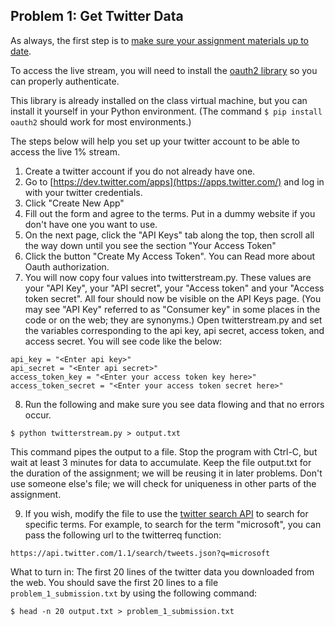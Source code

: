 ## Problem 1: Get Twitter Data

As always, the first step is to [make sure your assignment materials up to date](https://class.coursera.org/datasci-002/wiki/GithubInstructions).

To access the live stream, you will need to install the [oauth2 library](https://pypi.python.org/pypi/oauth2/) so you can 
properly authenticate.

This library is already installed on the class virtual machine, but you can install it yourself in your Python environment. (The command ```$ pip install oauth2``` should work for most environments.)

The steps below will help you set up your twitter account to be able to access the live 1% stream.

1. Create a twitter account if you do not already have one.
2. Go to [https://dev.twitter.com/apps](https://apps.twitter.com/) and log in with your twitter credentials.
3. Click "Create New App"
4. Fill out the form and agree to the terms. Put in a dummy website if you don't have one you want to use.
5. On the next page, click the "API Keys" tab along the top, then scroll all the way down until you see the section "Your Access Token"
6. Click the button "Create My Access Token". You can Read more about Oauth authorization.
7. You will now copy four values into twitterstream.py. These values are your "API Key", your "API secret", your "Access token" and your "Access token secret". All four should now be visible on the API Keys page. (You may see "API Key"
referred to as "Consumer key" in some places in the code or on the web; they are synonyms.) Open twitterstream.py and 
set the variables corresponding to the api key, api secret, access token, and access secret. You will see code like the 
below:

```
api_key = "<Enter api key>"
api_secret = "<Enter api secret>"
access_token_key = "<Enter your access token key here>"
access_token_secret = "<Enter your access token secret here>"
```
8. Run the following and make sure you see data flowing and that no errors occur.
```
$ python twitterstream.py > output.txt
```
This command pipes the output to a file. Stop the program with Ctrl-C, but wait at least 3 minutes for data to accumulate. Keep the file output.txt for the duration of the assignment; we will be reusing it in later problems. Don't use someone else's file; we will check for uniqueness in other parts of the assignment.

9. If you wish, modify the file to use the [twitter search API](https://dev.twitter.com/docs/api/1.1/get/search/tweets) 
to search for specific terms. For example, to search for the term "microsoft", you can pass the following url to the 
twitterreq function:
```
https://api.twitter.com/1.1/search/tweets.json?q=microsoft
```
What to turn in: The first 20 lines of the twitter data you downloaded from the web. You should save the first 20 lines 
to a file ```problem_1_submission.txt``` by using the following command:
```
$ head -n 20 output.txt > problem_1_submission.txt
```
